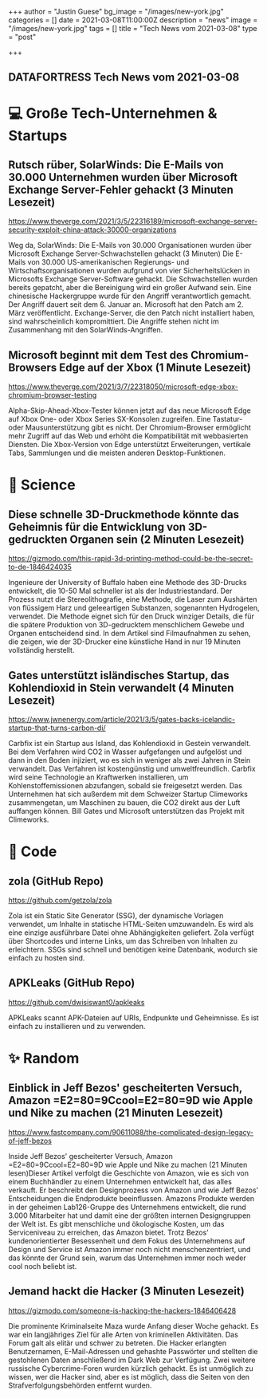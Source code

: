 +++
author = "Justin Guese"
bg_image = "/images/new-york.jpg"
categories = []
date = 2021-03-08T11:00:00Z
description = "news"
image = "/images/new-york.jpg"
tags = []
title = "Tech News vom 2021-03-08"
type = "post"

+++

        
## DATAFORTRESS Tech News vom 2021-03-08

# 💻 Große Tech-Unternehmen & Startups

## Rutsch rüber, SolarWinds: Die E-Mails von 30.000 Unternehmen wurden über Microsoft Exchange Server-Fehler gehackt (3 Minuten Lesezeit)

https://www.theverge.com/2021/3/5/22316189/microsoft-exchange-server-security-exploit-china-attack-30000-organizations

Weg da, SolarWinds: Die E-Mails von 30.000 Organisationen wurden über Microsoft Exchange Server-Schwachstellen gehackt (3 Minuten) Die E-Mails von 30.000 US-amerikanischen Regierungs- und Wirtschaftsorganisationen wurden aufgrund von vier Sicherheitslücken in Microsofts Exchange Server-Software gehackt. Die Schwachstellen wurden bereits gepatcht, aber die Bereinigung wird ein großer Aufwand sein. Eine chinesische Hackergruppe wurde für den Angriff verantwortlich gemacht. Der Angriff dauert seit dem 6. Januar an. Microsoft hat den Patch am 2. März veröffentlicht. Exchange-Server, die den Patch nicht installiert haben, sind wahrscheinlich kompromittiert. Die Angriffe stehen nicht im Zusammenhang mit den SolarWinds-Angriffen.

## Microsoft beginnt mit dem Test des Chromium-Browsers Edge auf der Xbox (1 Minute Lesezeit)

https://www.theverge.com/2021/3/7/22318050/microsoft-edge-xbox-chromium-browser-testing

Alpha-Skip-Ahead-Xbox-Tester können jetzt auf das neue Microsoft Edge auf Xbox One- oder Xbox Series SX-Konsolen zugreifen. Eine Tastatur- oder Mausunterstützung gibt es nicht. Der Chromium-Browser ermöglicht mehr Zugriff auf das Web und erhöht die Kompatibilität mit webbasierten Diensten. Die Xbox-Version von Edge unterstützt Erweiterungen, vertikale Tabs, Sammlungen und die meisten anderen Desktop-Funktionen.

# 🧪 Science

## Diese schnelle 3D-Druckmethode könnte das Geheimnis für die Entwicklung von 3D-gedruckten Organen sein (2 Minuten Lesezeit)

https://gizmodo.com/this-rapid-3d-printing-method-could-be-the-secret-to-de-1846424035

Ingenieure der University of Buffalo haben eine Methode des 3D-Drucks entwickelt, die 10-50 Mal schneller ist als der Industriestandard. Der Prozess nutzt die Stereolithografie, eine Methode, die Laser zum Aushärten von flüssigem Harz und geleeartigen Substanzen, sogenannten Hydrogelen, verwendet. Die Methode eignet sich für den Druck winziger Details, die für die spätere Produktion von 3D-gedrucktem menschlichem Gewebe und Organen entscheidend sind. In dem Artikel sind Filmaufnahmen zu sehen, die zeigen, wie der 3D-Drucker eine künstliche Hand in nur 19 Minuten vollständig herstellt.

## Gates unterstützt isländisches Startup, das Kohlendioxid in Stein verwandelt (4 Minuten Lesezeit)

https://www.jwnenergy.com/article/2021/3/5/gates-backs-icelandic-startup-that-turns-carbon-di/

Carbfix ist ein Startup aus Island, das Kohlendioxid in Gestein verwandelt. Bei dem Verfahren wird CO2 in Wasser aufgefangen und aufgelöst und dann in den Boden injiziert, wo es sich in weniger als zwei Jahren in Stein verwandelt. Das Verfahren ist kostengünstig und umweltfreundlich. Carbfix wird seine Technologie an Kraftwerken installieren, um Kohlenstoffemissionen abzufangen, sobald sie freigesetzt werden. Das Unternehmen hat sich außerdem mit dem Schweizer Startup Climeworks zusammengetan, um Maschinen zu bauen, die CO2 direkt aus der Luft auffangen können. Bill Gates und Microsoft unterstützen das Projekt mit Climeworks.

# 💾 Code

## zola (GitHub Repo)

https://github.com/getzola/zola

Zola ist ein Static Site Generator (SSG), der dynamische Vorlagen verwendet, um Inhalte in statische HTML-Seiten umzuwandeln. Es wird als eine einzige ausführbare Datei ohne Abhängigkeiten geliefert. Zola verfügt über Shortcodes und interne Links, um das Schreiben von Inhalten zu erleichtern. SSGs sind schnell und benötigen keine Datenbank, wodurch sie einfach zu hosten sind.

## APKLeaks (GitHub Repo)

https://github.com/dwisiswant0/apkleaks

APKLeaks scannt APK-Dateien auf URIs, Endpunkte und Geheimnisse. Es ist einfach zu installieren und zu verwenden.

# ✨ Random

## Einblick in Jeff Bezos' gescheiterten Versuch, Amazon =E2=80=9Ccool=E2=80=9D wie Apple und Nike zu machen (21 Minuten Lesezeit)

https://www.fastcompany.com/90611088/the-complicated-design-legacy-of-jeff-bezos

Inside Jeff Bezos' gescheiterter Versuch, Amazon =E2=80=9Ccool=E2=80=9D wie Apple und Nike zu machen (21 Minuten lesen)Dieser Artikel verfolgt die Geschichte von Amazon, wie es sich von einem Buchhändler zu einem Unternehmen entwickelt hat, das alles verkauft. Er beschreibt den Designprozess von Amazon und wie Jeff Bezos' Entscheidungen die Endprodukte beeinflussen. Amazons Produkte werden in der geheimen Lab126-Gruppe des Unternehmens entwickelt, die rund 3.000 Mitarbeiter hat und damit eine der größten internen Designgruppen der Welt ist. Es gibt menschliche und ökologische Kosten, um das Serviceniveau zu erreichen, das Amazon bietet. Trotz Bezos' kundenorientierter Besessenheit und dem Fokus des Unternehmens auf Design und Service ist Amazon immer noch nicht menschenzentriert, und das könnte der Grund sein, warum das Unternehmen immer noch weder cool noch beliebt ist.

## Jemand hackt die Hacker (3 Minuten Lesezeit)

https://gizmodo.com/someone-is-hacking-the-hackers-1846406428

Die prominente Kriminalseite Maza wurde Anfang dieser Woche gehackt. Es war ein langjähriges Ziel für alle Arten von kriminellen Aktivitäten. Das Forum galt als elitär und schwer zu betreten. Die Hacker erlangten Benutzernamen, E-Mail-Adressen und gehashte Passwörter und stellten die gestohlenen Daten anschließend im Dark Web zur Verfügung. Zwei weitere russische Cybercrime-Foren wurden kürzlich gehackt. Es ist unmöglich zu wissen, wer die Hacker sind, aber es ist möglich, dass die Seiten von den Strafverfolgungsbehörden entfernt wurden.

